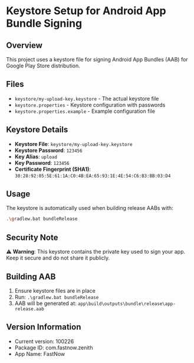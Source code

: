 # Keystore Setup for Android App Bundle Signing

## Overview
This project uses a keystore file for signing Android App Bundles (AAB) for Google Play Store distribution.

## Files
- `keystore/my-upload-key.keystore` - The actual keystore file
- `keystore.properties` - Keystore configuration with passwords
- `keystore.properties.example` - Example configuration file

## Keystore Details
- **Keystore File**: `keystore/my-upload-key.keystore`
- **Keystore Password**: `123456`
- **Key Alias**: `upload`
- **Key Password**: `123456`
- **Certificate Fingerprint (SHA1)**: `30:28:92:05:5E:61:1A:C0:4B:EA:65:93:1E:4E:54:C6:B3:BB:03:D4`

## Usage
The keystore is automatically used when building release AABs with:
```bash
.\gradlew.bat bundleRelease
```

## Security Note
⚠️ **Warning**: This keystore contains the private key used to sign your app. Keep it secure and do not share it publicly.

## Building AAB
1. Ensure keystore files are in place
2. Run: `.\gradlew.bat bundleRelease`
3. AAB will be generated at: `app\build\outputs\bundle\release\app-release.aab`

## Version Information
- Current version: 100226
- Package ID: com.fastnow.zenith
- App Name: FastNow
